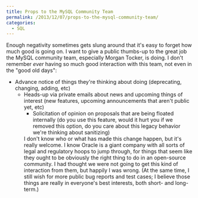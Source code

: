 ```yaml
---
title: Props to the MySQL Community Team
permalink: /2013/12/07/props-to-the-mysql-community-team/
categories:
  - SQL
---
```

Enough negativity sometimes gets slung around that it's easy to forget how much good is going on. I want to give a public thumbs-up to the great job the MySQL community team, especially Morgan Tocker, is doing. I don't remember *ever* having so much good interaction with this team, not even in the "good old days": 
*   Advance notice of things they're thinking about doing (deprecating, changing, adding, etc) 
    *   Heads-up via private emails about news and upcoming things of interest (new features, upcoming announcements that aren't public yet, etc) 
        *   Solicitation of opinion on proposals that are being floated internally (do you use this feature, would it hurt you if we removed this option, do you care about this legacy behavior we're thinking about sanitizing) </ul> 
            I don't know who or what has made this change happen, but it's really welcome. I know Oracle is a giant company with all sorts of legal and regulatory hoops to jump through, for things that seem like they ought to be obviously the right thing to do in an open-source community. I had thought we were not going to get this kind of interaction from them, but happily I was wrong. 
            (At the same time, I still wish for more public bug reports and test cases; I believe those things are really in everyone's best interests, both short- and long-term.)
